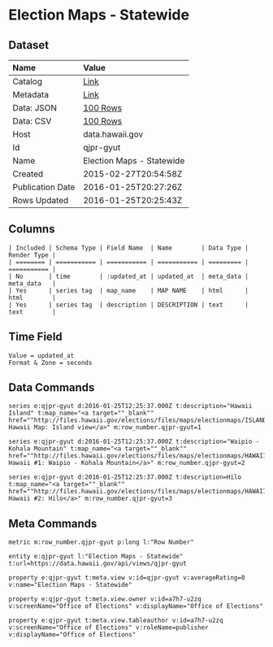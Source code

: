 # Election Maps - Statewide

## Dataset

| Name | Value |
| :--- | :---- |
| Catalog | [Link](https://catalog.data.gov/dataset/election-maps-statewide) |
| Metadata | [Link](https://data.hawaii.gov/api/views/qjpr-gyut) |
| Data: JSON | [100 Rows](https://data.hawaii.gov/api/views/qjpr-gyut/rows.json?max_rows=100) |
| Data: CSV | [100 Rows](https://data.hawaii.gov/api/views/qjpr-gyut/rows.csv?max_rows=100) |
| Host | data.hawaii.gov |
| Id | qjpr-gyut |
| Name | Election Maps - Statewide |
| Created | 2015-02-27T20:54:58Z |
| Publication Date | 2016-01-25T20:27:26Z |
| Rows Updated | 2016-01-25T20:25:43Z |

## Columns

```ls
| Included | Schema Type | Field Name  | Name        | Data Type | Render Type |
| ======== | =========== | =========== | =========== | ========= | =========== |
| No       | time        | :updated_at | updated_at  | meta_data | meta_data   |
| Yes      | series tag  | map_name    | MAP NAME    | html      | html        |
| Yes      | series tag  | description | DESCRIPTION | text      | text        |
```

## Time Field

```ls
Value = updated_at
Format & Zone = seconds
```

## Data Commands

```ls
series e:qjpr-gyut d:2016-01-25T12:25:37.000Z t:description="Hawaii Island" t:map_name="<a target=""_blank"" href=""http://files.hawaii.gov/elections/files/maps/electionmaps/ISLAND_OF_HAWAII.pdf""> Hawaii Map: Island view</a>" m:row_number.qjpr-gyut=1

series e:qjpr-gyut d:2016-01-25T12:25:37.000Z t:description="Waipio - Kohala Mountain" t:map_name="<a target=""_blank"" href=""http://files.hawaii.gov/elections/files/maps/electionmaps/HAWAII1.pdf""> Hawaii #1: Waipio - Kohala Mountain</a>" m:row_number.qjpr-gyut=2

series e:qjpr-gyut d:2016-01-25T12:25:37.000Z t:description=Hilo t:map_name="<a target=""_blank"" href=""http://files.hawaii.gov/elections/files/maps/electionmaps/HAWAII2.pdf""> Hawaii #2: Hilo</a>" m:row_number.qjpr-gyut=3
```

## Meta Commands

```ls
metric m:row_number.qjpr-gyut p:long l:"Row Number"

entity e:qjpr-gyut l:"Election Maps - Statewide" t:url=https://data.hawaii.gov/api/views/qjpr-gyut

property e:qjpr-gyut t:meta.view v:id=qjpr-gyut v:averageRating=0 v:name="Election Maps - Statewide"

property e:qjpr-gyut t:meta.view.owner v:id=a7h7-u2zq v:screenName="Office of Elections" v:displayName="Office of Elections"

property e:qjpr-gyut t:meta.view.tableauthor v:id=a7h7-u2zq v:screenName="Office of Elections" v:roleName=publisher v:displayName="Office of Elections"
```